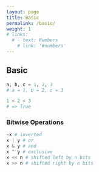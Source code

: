 ```yaml
---
layout: page
title: Basic
permalink: /basic/
weight: 1
# links:
  # - text: Numbers
    # link: '#numbers'
---
```

## Basic
``` python
a, b, c = 1, 2, 3
# a = 1, b = 2, c = 3

1 < 2 < 3
# => True
```

### Bitwise Operations
``` python
~x # inverted
x | y # or
x & y # and
x ^ y # exclusive
x << n # shifted left by n bits
x >> n # shifted right by n bits
```
